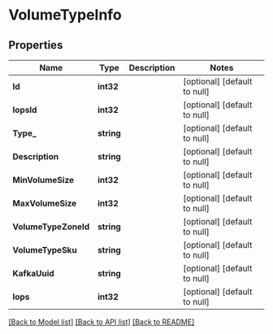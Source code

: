 # VolumeTypeInfo

## Properties
Name | Type | Description | Notes
------------ | ------------- | ------------- | -------------
**Id** | **int32** |  | [optional] [default to null]
**IopsId** | **int32** |  | [optional] [default to null]
**Type_** | **string** |  | [optional] [default to null]
**Description** | **string** |  | [optional] [default to null]
**MinVolumeSize** | **int32** |  | [optional] [default to null]
**MaxVolumeSize** | **int32** |  | [optional] [default to null]
**VolumeTypeZoneId** | **string** |  | [optional] [default to null]
**VolumeTypeSku** | **string** |  | [optional] [default to null]
**KafkaUuid** | **string** |  | [optional] [default to null]
**Iops** | **int32** |  | [optional] [default to null]

[[Back to Model list]](../README.md#documentation-for-models) [[Back to API list]](../README.md#documentation-for-api-endpoints) [[Back to README]](../README.md)

